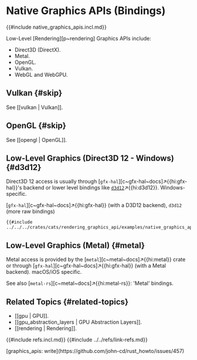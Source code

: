 # Native Graphics APIs (Bindings)

{{#include native_graphics_apis.incl.md}}

Low-Level [Rendering][p~rendering] Graphics APIs include:

- Direct3D (DirectX).
- Metal.
- OpenGL.
- Vulkan.
- WebGL and WebGPU.

## Vulkan {#skip}

See [[vulkan | Vulkan]].

## OpenGL {#skip}

See [[opengl | OpenGL]].

## Low-Level Graphics (Direct3D 12 - Windows) {#d3d12}

Direct3D 12 access is usually through [`gfx-hal`][c~gfx-hal~docs]↗{{hi:gfx-hal}}'s backend or lower level bindings like [`d3d12`](https://crates.io/crates/d3d12)↗{{hi:d3d12}}. Windows-specific.

[`gfx-hal`][c~gfx-hal~docs]↗{{hi:gfx-hal}} (with a D3D12 backend), `d3d12` (more raw bindings)

```rust,editable
{{#include ../../../crates/cats/rendering_graphics_api/examples/native_graphics_apis/graphics.rs:example}}
```

## Low-Level Graphics (Metal) {#metal}

Metal access is provided by the [`metal`][c~metal~docs]↗{{hi:metal}} crate or through [`gfx-hal`][c~gfx-hal~docs]↗{{hi:gfx-hal}} (with a Metal backend). macOS/iOS specific.

See also [`metal-rs`][c~metal~docs]↗{{hi:metal-rs}}: 'Metal' bindings.

## Related Topics {#related-topics}

- [[gpu | GPU]].
- [[gpu_abstraction_layers | GPU Abstraction Layers]].
- [[rendering | Rendering]].

{{#include refs.incl.md}}
{{#include ../../refs/link-refs.md}}

<div class="hidden">
[graphics_apis: write](https://github.com/john-cd/rust_howto/issues/457)
</div>
